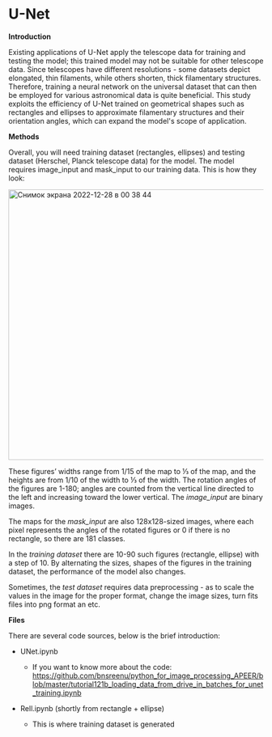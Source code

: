 # U-Net

**Introduction**

Existing applications of U-Net apply the telescope data for training and testing the model; this trained model may not be suitable for other telescope data. Since telescopes have different resolutions - some datasets depict elongated, thin filaments, while others shorten, thick filamentary structures. Therefore, training a neural network on the universal dataset that can then be employed for various astronomical data is quite beneficial. 
This study exploits the efficiency of U-Net trained on geometrical shapes such as rectangles and ellipses to approximate filamentary structures and their orientation angles, which can expand the model's scope of application. 

**Methods**

Overall, you will need training dataset (rectangles, ellipses) and testing dataset (Herschel, Planck telescope data) for the model. The model requires image_input and mask_input to our training data. This is how they look:

<img width="535" alt="Снимок экрана 2022-12-28 в 00 38 44" src="https://user-images.githubusercontent.com/74349608/209708692-22b6cdc3-f0da-421a-a1df-c9455dcfb488.png">

These figures’ widths range from 1/15 of the map to ⅓ of the map, and the heights are from 1/10 of the width to ⅓ of the width. The rotation angles of the figures are 1-180; angles are counted from the vertical line directed to the left and increasing toward the lower vertical. The *image_input* are binary images. 

The maps for the *mask_input* are also 128x128-sized images, where each pixel represents the angles of the rotated figures or 0 if there is no rectangle, so there are 181 classes.

In the *training dataset* there are 10-90 such figures (rectangle, ellipse) with a step of 10. By alternating the sizes, shapes of the figures in the training dataset, the performance of the model also changes. 

Sometimes, the *test dataset* requires data preprocessing - as to scale the values in the image for the proper format, change the image sizes, turn fits files into png format an etc.

**Files**

There are several code sources, below is the brief introduction: 

* UNet.ipynb
  - If you want to know more about the code: https://github.com/bnsreenu/python_for_image_processing_APEER/blob/master/tutorial121b_loading_data_from_drive_in_batches_for_unet_training.ipynb

* Rell.ipynb (shortly from rectangle + ellipse)
  - This is where training dataset is generated

